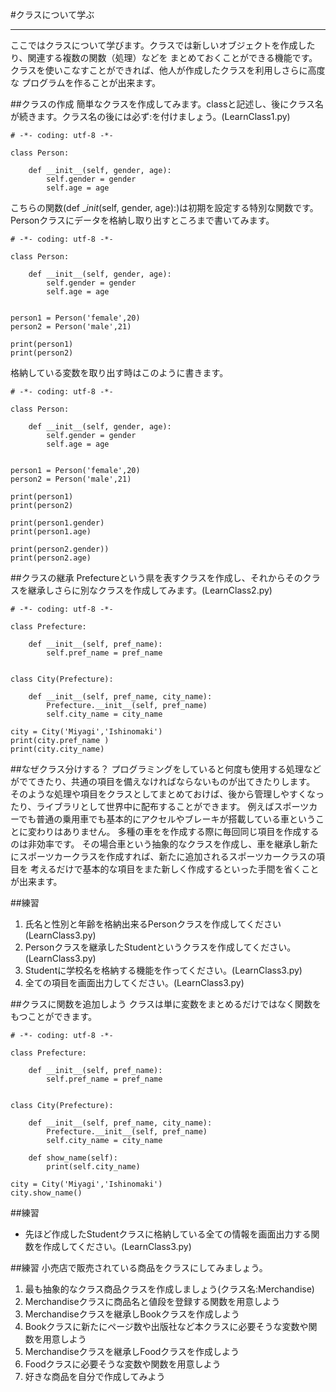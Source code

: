 #クラスについて学ぶ
* * * * *
ここではクラスについて学びます。クラスでは新しいオブジェクトを作成したり、関連する複数の関数（処理）などを
まとめておくことができる機能です。クラスを使いこなすことができれば、他人が作成したクラスを利用しさらに高度な
プログラムを作ることが出来ます。

##クラスの作成
簡単なクラスを作成してみます。classと記述し、後にクラス名が続きます。クラス名の後には必ず:を付けましょう。(LearnClass1.py)

```
# -*- coding: utf-8 -*- 

class Person:

    def __init__(self, gender, age):
        self.gender = gender
        self.age = age
```

こちらの関数(def __init_(self, gender, age):)は初期を設定する特別な関数です。
Personクラスにデータを格納し取り出すところまで書いてみます。

```
# -*- coding: utf-8 -*- 

class Person:

    def __init__(self, gender, age):
        self.gender = gender
        self.age = age


person1 = Person('female',20)
person2 = Person('male',21)

print(person1)
print(person2)
```

格納している変数を取り出す時はこのように書きます。

```
# -*- coding: utf-8 -*- 

class Person:

    def __init__(self, gender, age):
        self.gender = gender
        self.age = age


person1 = Person('female',20)
person2 = Person('male',21)

print(person1)
print(person2)

print(person1.gender)
print(person1.age)

print(person2.gender))
print(person2.age)
```

##クラスの継承
Prefectureという県を表すクラスを作成し、それからそのクラスを継承しさらに別なクラスを作成してみます。(LearnClass2.py)

```
# -*- coding: utf-8 -*- 

class Prefecture:

    def __init__(self, pref_name):
        self.pref_name = pref_name


class City(Prefecture):

    def __init__(self, pref_name, city_name):
        Prefecture.__init__(self, pref_name)
        self.city_name = city_name

city = City('Miyagi','Ishinomaki')
print(city.pref_name )
print(city.city_name)
```

##なぜクラス分けする？
プログラミングをしていると何度も使用する処理などがでてきたり、共通の項目を備えなければならないものが出てきたりします。
そのような処理や項目をクラスとしてまとめておけば、後から管理しやすくなったり、ライブラリとして世界中に配布することができます。
例えばスポーツカーでも普通の乗用車でも基本的にアクセルやブレーキが搭載している車ということに変わりはありません。
多種の車をを作成する際に毎回同じ項目を作成するのは非効率です。
その場合車という抽象的なクラスを作成し、車を継承し新たにスポーツカークラスを作成すれば、新たに追加されるスポーツカークラスの項目を
考えるだけで基本的な項目をまた新しく作成するといった手間を省くことが出来ます。

##練習
1. 氏名と性別と年齢を格納出来るPersonクラスを作成してください(LearnClass3.py)
2. Personクラスを継承したStudentというクラスを作成してください。(LearnClass3.py)
3. Studentに学校名を格納する機能を作ってください。(LearnClass3.py)
4. 全ての項目を画面出力してください。(LearnClass3.py)

##クラスに関数を追加しよう
クラスは単に変数をまとめるだけではなく関数をもつことができます。

```
# -*- coding: utf-8 -*- 

class Prefecture:

    def __init__(self, pref_name):
        self.pref_name = pref_name


class City(Prefecture):

    def __init__(self, pref_name, city_name):
        Prefecture.__init__(self, pref_name)
        self.city_name = city_name

    def show_name(self):
        print(self.city_name)

city = City('Miyagi','Ishinomaki')
city.show_name()
```

##練習
* 先ほど作成したStudentクラスに格納している全ての情報を画面出力する関数を作成してください。(LearnClass3.py)

##練習
小売店で販売されている商品をクラスにしてみましょう。

1. 最も抽象的なクラス商品クラスを作成しましょう(クラス名:Merchandise)
2. Merchandiseクラスに商品名と値段を登録する関数を用意しよう
3. Merchandiseクラスを継承しBookクラスを作成しよう
4. Bookクラスに新たにページ数や出版社など本クラスに必要そうな変数や関数を用意しよう
5. Merchandiseクラスを継承しFoodクラスを作成しよう
6. Foodクラスに必要そうな変数や関数を用意しよう
7. 好きな商品を自分で作成してみよう
